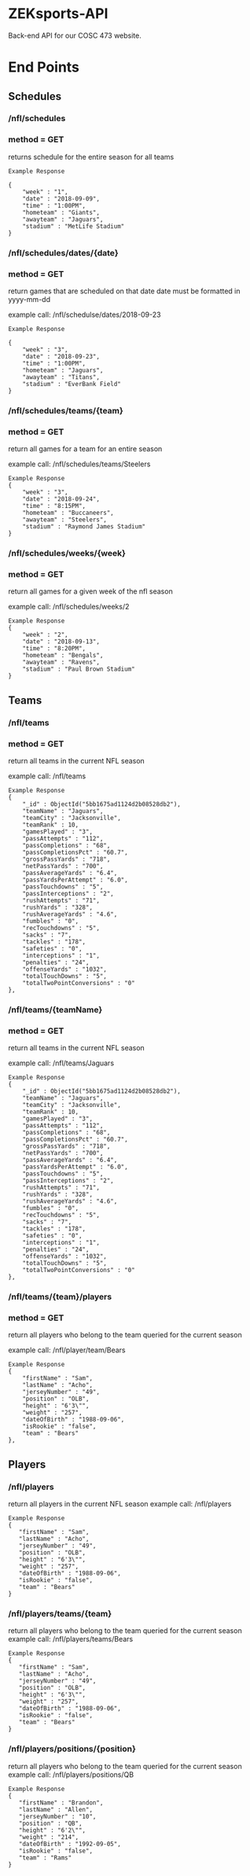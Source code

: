 # ZEKsports-API
Back-end API for our COSC 473 website.



# End Points

## Schedules

### /nfl/schedules
### method = GET

returns schedule for the entire season for all teams

```
Example Response

{
    "week" : "1",
    "date" : "2018-09-09",
    "time" : "1:00PM",
    "hometeam" : "Giants",
    "awayteam" : "Jaguars",
    "stadium" : "MetLife Stadium"
}
```

### /nfl/schedules/dates/{date} 
###  method = GET
return games that are scheduled on that date
date must be formatted in yyyy-mm-dd

example call: /nfl/schedulse/dates/2018-09-23

```
Example Response

{
    "week" : "3",
    "date" : "2018-09-23",
    "time" : "1:00PM",
    "hometeam" : "Jaguars",
    "awayteam" : "Titans",
    "stadium" : "EverBank Field"
}
```

### /nfl/schedules/teams/{team}
###  method = GET
return all games for a team for an entire season

example call: /nfl/schedules/teams/Steelers

```
Example Response
{
    "week" : "3",
    "date" : "2018-09-24",
    "time" : "8:15PM",
    "hometeam" : "Buccaneers",
    "awayteam" : "Steelers",
    "stadium" : "Raymond James Stadium"
}
```

### /nfl/schedules/weeks/{week}
###  method = GET
return all games for a given week of the nfl season

example call: /nfl/schedules/weeks/2

```
Example Response
{
    "week" : "2",
    "date" : "2018-09-13",
    "time" : "8:20PM",
    "hometeam" : "Bengals",
    "awayteam" : "Ravens",
    "stadium" : "Paul Brown Stadium"
}
```

## Teams

### /nfl/teams
###  method = GET
return all teams in the current NFL season

example call: /nfl/teams

```
Example Response
{
    "_id" : ObjectId("5bb1675ad1124d2b08528db2"),
    "teamName" : "Jaguars",
    "teamCity" : "Jacksonville",
    "teamRank" : 10,
    "gamesPlayed" : "3",
    "passAttempts" : "112",
    "passCompletions" : "68",
    "passCompletionsPct" : "60.7",
    "grossPassYards" : "718",
    "netPassYards" : "700",
    "passAverageYards" : "6.4",
    "passYardsPerAttempt" : "6.0",
    "passTouchdowns" : "5",
    "passInterceptions" : "2",
    "rushAttempts" : "71",
    "rushYards" : "328",
    "rushAverageYards" : "4.6",
    "fumbles" : "0",
    "recTouchdowns" : "5",
    "sacks" : "7",
    "tackles" : "178",
    "safeties" : "0",
    "interceptions" : "1",
    "penalties" : "24",
    "offenseYards" : "1032",
    "totalTouchDowns" : "5",
    "totalTwoPointConversions" : "0"
},
```
### /nfl/teams/{teamName}
###  method = GET
return all teams in the current NFL season

example call: /nfl/teams/Jaguars

```
Example Response
{
    "_id" : ObjectId("5bb1675ad1124d2b08528db2"),
    "teamName" : "Jaguars",
    "teamCity" : "Jacksonville",
    "teamRank" : 10,
    "gamesPlayed" : "3",
    "passAttempts" : "112",
    "passCompletions" : "68",
    "passCompletionsPct" : "60.7",
    "grossPassYards" : "718",
    "netPassYards" : "700",
    "passAverageYards" : "6.4",
    "passYardsPerAttempt" : "6.0",
    "passTouchdowns" : "5",
    "passInterceptions" : "2",
    "rushAttempts" : "71",
    "rushYards" : "328",
    "rushAverageYards" : "4.6",
    "fumbles" : "0",
    "recTouchdowns" : "5",
    "sacks" : "7",
    "tackles" : "178",
    "safeties" : "0",
    "interceptions" : "1",
    "penalties" : "24",
    "offenseYards" : "1032",
    "totalTouchDowns" : "5",
    "totalTwoPointConversions" : "0"
},
```


### /nfl/teams/{team}/players
###  method = GET
return all players who belong to the team queried for the current season

example call: /nfl/player/team/Bears

```
Example Response
{
    "firstName" : "Sam",
    "lastName" : "Acho",
    "jerseyNumber" : "49",
    "position" : "OLB",
    "height" : "6'3\"",
    "weight" : "257",
    "dateOfBirth" : "1988-09-06",
    "isRookie" : "false",
    "team" : "Bears"
},
```

## Players
### /nfl/players
return all players in the current NFL season
 example call: /nfl/players
 ```
Example Response
{
    "firstName" : "Sam",
    "lastName" : "Acho",
    "jerseyNumber" : "49",
    "position" : "OLB",
    "height" : "6'3\"",
    "weight" : "257",
    "dateOfBirth" : "1988-09-06",
    "isRookie" : "false",
    "team" : "Bears"
}
```
 ### /nfl/players/teams/{team}
return all players who belong to the team queried for the current season
 example call: /nfl/players/teams/Bears
 ```
Example Response
{
    "firstName" : "Sam",
    "lastName" : "Acho",
    "jerseyNumber" : "49",
    "position" : "OLB",
    "height" : "6'3\"",
    "weight" : "257",
    "dateOfBirth" : "1988-09-06",
    "isRookie" : "false",
    "team" : "Bears"
}
```
 ### /nfl/players/positions/{position}
return all players who belong to the team queried for the current season
 example call: /nfl/players/positions/QB
 ```
Example Response
{
    "firstName" : "Brandon",
    "lastName" : "Allen",
    "jerseyNumber" : "10",
    "position" : "QB",
    "height" : "6'2\"",
    "weight" : "214",
    "dateOfBirth" : "1992-09-05",
    "isRookie" : "false",
    "team" : "Rams"
}
```
